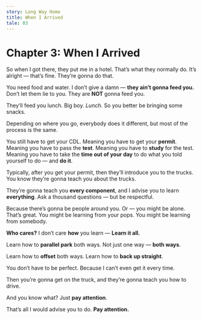 ```yaml
---
story: Long Way Home
title: When I Arrived
tale: 03
---
```


# Chapter 3: When I Arrived

So when I got there, they put me in a hotel.
That’s what they normally do.
It’s alright — that’s fine. They’re gonna do that.

You need food and water.
I don’t give a damn — **they ain’t gonna feed you.**
Don’t let them lie to you.
They are **NOT** gonna feed you.

They’ll feed you lunch.
Big boy.
_Lunch._
So you better be bringing some snacks.

Depending on where you go,
everybody does it different,
but most of the process is the same.

You still have to get your CDL.
Meaning you have to get your **permit**.
Meaning you have to pass the **test**.
Meaning you have to **study** for the test.
Meaning you have to take the **time out of your day**
to do what you told yourself to do — and **do it**.

Typically, after you get your permit,
then they’ll introduce you to the trucks.
You know they’re gonna teach you about the trucks.

They’re gonna teach you **every component**,
and I advise you to learn **everything**.
Ask a thousand questions —
but be respectful.

Because there’s gonna be people around you.
Or — you might be alone. That’s great.
You might be learning from your pops.
You might be learning from somebody.

**Who cares?**
I don’t care **how** you learn —
**Learn it all.**

Learn how to **parallel park** both ways.
Not just one way — **both ways**.

Learn how to **offset** both ways.
Learn how to **back up straight**.

You don’t have to be perfect.
Because I can’t even get it every time.

Then you’re gonna get on the truck,
and they’re gonna teach you how to drive.

And you know what?
Just **pay attention**.

That’s all I would advise you to do.
**Pay attention.**
